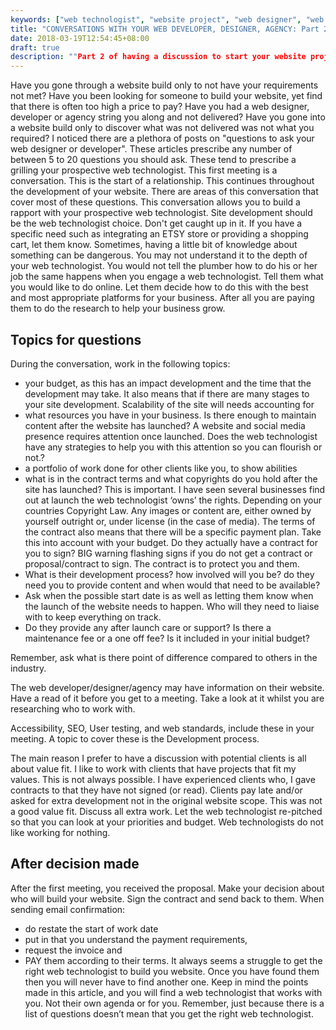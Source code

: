 ```yaml
---
keywords: ["web technologist", "website project", "web designer", "web developer"]
title: "CONVERSATIONS WITH YOUR WEB DEVELOPER, DESIGNER, AGENCY: Part 2"
date: 2018-03-19T12:54:45+08:00
draft: true
description: ""Part 2 of having a discussion to start your website project""
---
```


Have you gone through a website build only to not have your requirements not met? Have you been looking for someone to build your website, yet find that there is often too high a price to pay? Have you had a web designer, developer or agency string you along and not delivered? Have you gone into a website build only to discover what was not delivered was not what you required?
I noticed there are a plethora of posts on "questions to ask your web designer or developer". These articles prescribe any number of between 5 to 20 questions you should ask. These tend to prescribe a grilling your prospective web technologist. This first meeting  is a conversation. This is the  start of a relationship. This continues throughout the development of your website. There are areas of this conversation that  cover most of these questions. This conversation allows you to build a rapport with your prospective web technologist.
Site development should be the web technologist choice. Don't get caught up in it. If you have a specific need  such as integrating an ETSY store or providing a shopping cart, let them know.  Sometimes, having a little bit of knowledge about something can be dangerous.  You may not understand it to the depth of your web technologist.  You would not tell the plumber how to do his or her job the same happens when you engage a web technologist. Tell them what you would like to do online. Let them decide how to do this with the best and most appropriate platforms for your business. After all you are paying them to do the research to help your business grow.
## Topics for questions
During the conversation, work in the following topics:
* your budget, as this has an impact development and the time that the development may take. It also means that if there are many stages to your site development.  Scalability of the site will needs accounting for
* what resources you have in your business. Is there enough to maintain content after the website has launched? A website and social media presence requires attention once launched. Does the web technologist have any strategies to help you with this attention so you can flourish or not.?
* a portfolio of work done for other clients like you, to show abilities
* what is in the contract terms and what copyrights do you hold after the site has launched? This is important. I have seen several businesses find out at launch the web technologist ‘owns’ the rights. Depending on your countries Copyright Law.  Any images or content are, either owned by yourself outright or, under license (in the case of media). 
The terms of the contract also means that there will be a specific payment plan. Take this into account with your budget. 
Do they actually have a contract for you to sign? BIG warning flashing signs if you do not get a contract or proposal/contract to sign. The contract is to protect you and them.
* What is their development process? how involved will you be? do they need you to provide content and when would that need to be available? 
* Ask when the possible start date is as well as letting them know when the launch of the website needs to happen. Who will they need to liaise with to keep everything on track.
* Do they provide any after launch care or support? Is there a maintenance fee or a one off fee? Is it included in your initial budget?

Remember, ask what is there point of difference compared to others in the industry. 

The web developer/designer/agency may have information on their website. Have a read of it before you get to a meeting. Take a look at it whilst you are researching who to work with. 

Accessibility, SEO, User testing, and web standards, include these in your meeting. A topic to cover these is the Development process. 
 
The main reason I prefer to have a discussion with potential clients is all about value fit. I like to work with clients that have projects that fit my values.  This is not always possible. 
I have experienced clients who, I gave contracts to that they have not signed (or read). Clients pay late and/or asked for extra development not in the original website scope. This was not a good value fit. Discuss all extra work. Let the web technologist re-pitched so that you can look at your priorities and budget. Web technologists do not like working for nothing.
## After decision made
After the first meeting, you received the proposal. Make your decision about who will build your website. Sign the contract and send back to them. When sending email confirmation:
* do restate the start of work date 
* put in that you understand the payment requirements, 
* request the invoice and 
* PAY them according to their terms.
It always seems a struggle to get the right web technologist to build you website. Once you have found them then you will never have to find another one. Keep in mind the points made in this article, and you will find a web technologist that works with you. Not their own agenda or for you.
Remember, just because there is a list of questions doesn’t mean that you get the right web technologist.
